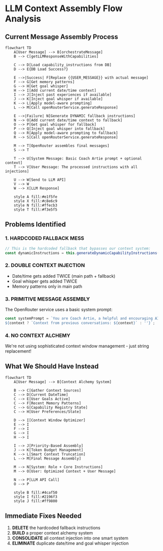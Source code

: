 # LLM Context Assembly Flow Analysis

## Current Message Assembly Process

```mermaid
flowchart TD
    A[User Message] --> B[orchestrateMessage]
    B --> C[getLLMResponseWithCapabilities]
    
    C --> D[Load capability_instructions from DB]
    D --> E{DB Load Success?}
    
    E -->|Success| F[Replace {{USER_MESSAGE}} with actual message]
    F --> G[Get memory patterns]
    G --> H[Get goal whisper]
    H --> I[Add current date/time context]
    I --> J[Inject past experiences if available]
    J --> K[Inject goal whisper if available] 
    K --> L[Apply model-aware prompting]
    L --> M[Call openRouterService.generateResponse]
    
    E -->|Failure| N[Generate DYNAMIC fallback instructions]
    N --> O[Add current date/time context to fallback]
    O --> P[Get goal whisper for fallback]
    P --> Q[Inject goal whisper into fallback]
    Q --> R[Apply model-aware prompting to fallback]
    R --> S[Call openRouterService.generateResponse]
    
    M --> T[OpenRouter assembles final messages]
    S --> T
    
    T --> U[System Message: Basic Coach Artie prompt + optional context]
    T --> V[User Message: The processed instructions with all injections]
    
    U --> W[Send to LLM API]
    V --> W
    W --> X[LLM Response]
    
    style A fill:#e1f5fe
    style X fill:#c8e6c9
    style N fill:#ffecb3
    style T fill:#f3e5f5
```

## Problems Identified

### 1. **HARDCODED FALLBACK MESS**
```typescript
// This is the hardcoded fallback that bypasses our context system:
const dynamicInstructions = this.generateDynamicCapabilityInstructions(message.message);
```

### 2. **DOUBLE CONTEXT INJECTION**
- Date/time gets added TWICE (main path + fallback)
- Goal whisper gets added TWICE
- Memory patterns only in main path

### 3. **PRIMITIVE MESSAGE ASSEMBLY**
The OpenRouter service uses a basic system prompt:
```typescript
const systemPrompt = `You are Coach Artie, a helpful and encouraging AI assistant...
${context ? `Context from previous conversations: ${context}` : ''}`;
```

### 4. **NO CONTEXT ALCHEMY**
We're not using sophisticated context window management - just string replacement!

## What We Should Have Instead

```mermaid
flowchart TD
    A[User Message] --> B[Context Alchemy System]
    
    B --> C[Gather Context Sources]
    C --> D[Current DateTime]
    C --> E[User Goals Active]
    C --> F[Recent Memory Patterns] 
    C --> G[Capability Registry State]
    C --> H[User Preferences/State]
    
    D --> I[Context Window Optimizer]
    E --> I
    F --> I
    G --> I  
    H --> I
    
    I --> J[Priority-Based Assembly]
    J --> K[Token Budget Management]
    K --> L[Smart Context Truncation]
    L --> M[Final Message Assembly]
    
    M --> N[System: Role + Core Instructions]
    M --> O[User: Optimized Context + User Message]
    
    N --> P[LLM API Call]
    O --> P
    
    style B fill:#4caf50
    style I fill:#2196f3
    style J fill:#ff9800
```

## Immediate Fixes Needed

1. **DELETE** the hardcoded fallback instructions
2. **BUILD** a proper context alchemy system
3. **CONSOLIDATE** all context injection into one smart system
4. **ELIMINATE** duplicate date/time and goal whisper injection